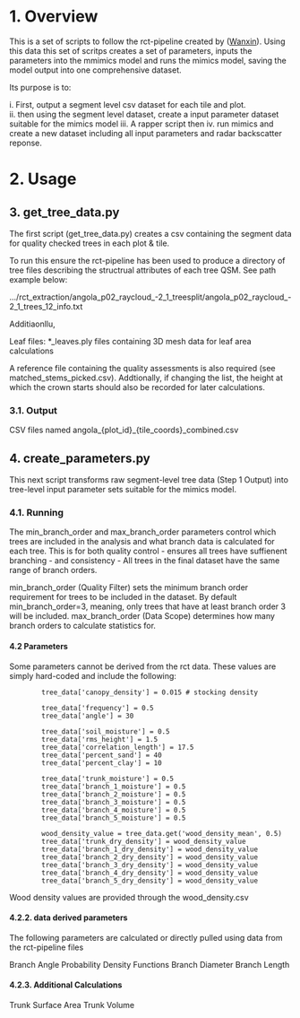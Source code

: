 # 1. Overview

This is a set of scripts to follow the rct-pipeline created by ([Wanxin](https://github.com/Rthomass/test/edit/main/README.md)). Using this data this set of scritps creates a set of parameters, inputs the parameters into the mmimics model and runs the mimics model, saving the model output into one comprehensive dataset. 

Its purpose is to:  

i. First, output a segment level csv dataset for each tile and plot.  
ii. then using the segment level dataset, create a input parameter dataset suitable for the mimics model
iii. A rapper script then
iv. run mimics and create a new dataset including all input parameters and radar backscatter reponse.


# 2. Usage

## 3. get_tree_data.py
The first script (get_tree_data.py) creates a csv containing the segment data for quality checked trees in each plot & tile. 

To run this ensure the rct-pipeline has been used to produce a directory of tree files describing the structrual attributes of each tree QSM. See path example below:  

.../rct_extraction/angola_p02_raycloud_-2_1_treesplit/angola_p02_raycloud_-2_1_trees_12_info.txt

Additiaonllu, 

Leaf files: *_leaves.ply files containing 3D mesh data for leaf area calculations

A reference file containing the quality assessments is also required (see matched_stems_picked.csv). Addtionally, if changing the list, the height at which the crown starts should also be recorded for later calculations. 

### 3.1. Output
CSV files named angola_{plot_id}_{tile_coords}_combined.csv

## 4. create_parameters.py
This next script transforms raw segment-level tree data (Step 1 Output) into tree-level input parameter sets suitable for the mimics model. 

### 4.1. Running
The min_branch_order and max_branch_order parameters control which trees are included in the analysis and what branch data is calculated for each tree. This is for both quality control - ensures all trees have suffienent branching - and consistency - All trees in the final dataset have the same range of branch orders.

min_branch_order (Quality Filter) sets the minimum branch order requirement for trees to be included in the dataset. By default min_branch_order=3, meaning, only trees that have at least branch order 3 will be included. 
max_branch_order (Data Scope) determines how many branch orders to calculate statistics for. 

#### 4.2 Parameters 

Some parameters cannot be derived from the rct data.  These values are simply hard-coded and include the following: 

            tree_data['canopy_density'] = 0.015 # stocking density
            
            tree_data['frequency'] = 0.5
            tree_data['angle'] = 30

            tree_data['soil_moisture'] = 0.5
            tree_data['rms_height'] = 1.5
            tree_data['correlation_length'] = 17.5
            tree_data['percent_sand'] = 40
            tree_data['percent_clay'] = 10
            
            tree_data['trunk_moisture'] = 0.5
            tree_data['branch_1_moisture'] = 0.5
            tree_data['branch_2_moisture'] = 0.5
            tree_data['branch_3_moisture'] = 0.5
            tree_data['branch_4_moisture'] = 0.5
            tree_data['branch_5_moisture'] = 0.5
            
            wood_density_value = tree_data.get('wood_density_mean', 0.5) 
            tree_data['trunk_dry_density'] = wood_density_value
            tree_data['branch_1_dry_density'] = wood_density_value
            tree_data['branch_2_dry_density'] = wood_density_value
            tree_data['branch_3_dry_density'] = wood_density_value
            tree_data['branch_4_dry_density'] = wood_density_value
            tree_data['branch_5_dry_density'] = wood_density_value

Wood density values are provided through the wood_density.csv 


#### 4.2.2. data derived parameters

The following parameters are calculated or directly pulled using data from the rct-pipeline files

Branch Angle Probability Density Functions
Branch Diameter
Branch Length 

#### 4.2.3. Additional Calculations

Trunk Surface Area 
Trunk Volume 















